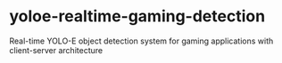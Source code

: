 # yoloe-realtime-gaming-detection
Real-time YOLO-E object detection system for gaming applications with client-server architecture

